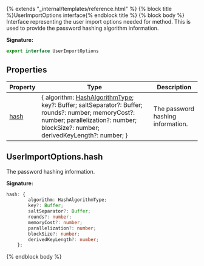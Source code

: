 {% extends "_internal/templates/reference.html" %}
{% block title %}UserImportOptions interface{% endblock title %}
{% block body %}
Interface representing the user import options needed for  method. This is used to provide the password hashing algorithm information.

<b>Signature:</b>

```typescript
export interface UserImportOptions 
```

## Properties

|  Property | Type | Description |
|  --- | --- | --- |
|  [hash](./firebase-admin.auth.userimportoptions.md#userimportoptionshash) | { algorithm: [HashAlgorithmType](./firebase-admin.auth.md#hashalgorithmtype)<!-- -->; key?: Buffer; saltSeparator?: Buffer; rounds?: number; memoryCost?: number; parallelization?: number; blockSize?: number; derivedKeyLength?: number; } | The password hashing information. |

## UserImportOptions.hash

The password hashing information.

<b>Signature:</b>

```typescript
hash: {
        algorithm: HashAlgorithmType;
        key?: Buffer;
        saltSeparator?: Buffer;
        rounds?: number;
        memoryCost?: number;
        parallelization?: number;
        blockSize?: number;
        derivedKeyLength?: number;
    };
```
{% endblock body %}
